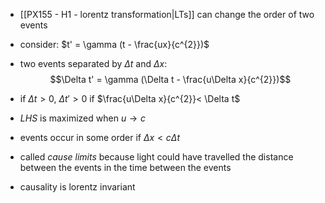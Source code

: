- [[PX155 - H1 - lorentz transformation|LTs]] can change the order of two events

- consider: $t' = \gamma (t - \frac{ux}{c^{2}})$
- two events separated by $\Delta t$ and $\Delta x$: $$\Delta t' = \gamma (\Delta t - \frac{u\Delta x}{c^{2}})$$
- if $\Delta t>0$, $\Delta t' >0$ if $\frac{u\Delta x}{c^{2}}< \Delta t$
- $LHS$ is maximized when $u \to c$
- events occur in some order if $\Delta x < c\Delta t$

- called *cause limits* because light could have travelled the distance between the events in the time between the events

- causality is lorentz invariant